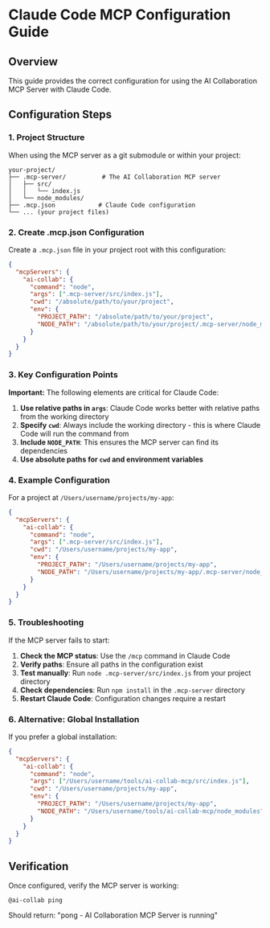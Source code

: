 # Claude Code MCP Configuration Guide

## Overview

This guide provides the correct configuration for using the AI Collaboration MCP Server with Claude Code.

## Configuration Steps

### 1. Project Structure

When using the MCP server as a git submodule or within your project:

```
your-project/
├── .mcp-server/          # The AI Collaboration MCP server
│   ├── src/
│   │   └── index.js
│   └── node_modules/
├── .mcp.json            # Claude Code configuration
└── ... (your project files)
```

### 2. Create .mcp.json Configuration

Create a `.mcp.json` file in your project root with this configuration:

```json
{
  "mcpServers": {
    "ai-collab": {
      "command": "node",
      "args": [".mcp-server/src/index.js"],
      "cwd": "/absolute/path/to/your/project",
      "env": {
        "PROJECT_PATH": "/absolute/path/to/your/project",
        "NODE_PATH": "/absolute/path/to/your/project/.mcp-server/node_modules"
      }
    }
  }
}
```

### 3. Key Configuration Points

**Important:** The following elements are critical for Claude Code:

1. **Use relative paths in `args`**: Claude Code works better with relative paths from the working directory
2. **Specify `cwd`**: Always include the working directory - this is where Claude Code will run the command from
3. **Include `NODE_PATH`**: This ensures the MCP server can find its dependencies
4. **Use absolute paths for `cwd` and environment variables**

### 4. Example Configuration

For a project at `/Users/username/projects/my-app`:

```json
{
  "mcpServers": {
    "ai-collab": {
      "command": "node",
      "args": [".mcp-server/src/index.js"],
      "cwd": "/Users/username/projects/my-app",
      "env": {
        "PROJECT_PATH": "/Users/username/projects/my-app",
        "NODE_PATH": "/Users/username/projects/my-app/.mcp-server/node_modules"
      }
    }
  }
}
```

### 5. Troubleshooting

If the MCP server fails to start:

1. **Check the MCP status**: Use the `/mcp` command in Claude Code
2. **Verify paths**: Ensure all paths in the configuration exist
3. **Test manually**: Run `node .mcp-server/src/index.js` from your project directory
4. **Check dependencies**: Run `npm install` in the `.mcp-server` directory
5. **Restart Claude Code**: Configuration changes require a restart

### 6. Alternative: Global Installation

If you prefer a global installation:

```json
{
  "mcpServers": {
    "ai-collab": {
      "command": "node",
      "args": ["/Users/username/tools/ai-collab-mcp/src/index.js"],
      "cwd": "/Users/username/projects/my-app",
      "env": {
        "PROJECT_PATH": "/Users/username/projects/my-app",
        "NODE_PATH": "/Users/username/tools/ai-collab-mcp/node_modules"
      }
    }
  }
}
```

## Verification

Once configured, verify the MCP server is working:

```
@ai-collab ping
```

Should return: "pong - AI Collaboration MCP Server is running"